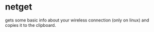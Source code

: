 # netget
gets some basic info about your wireless connection (only on linux) and copies it to the clipboard.
